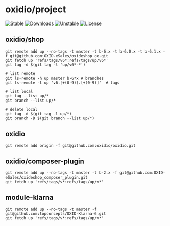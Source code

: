 # oxidio/project

[![Stable](https://poser.pugx.org/oxidio/project/version)](https://packagist.org/packages/oxidio/project)
[![Downloads](https://poser.pugx.org/oxidio/project/downloads)](https://packagist.org/packages/oxidio/project)
[![Unstable](https://poser.pugx.org/oxidio/project/v/unstable)](https://packagist.org/packages/oxidio/project)
[![License](https://poser.pugx.org/oxidio/project/license)](https://packagist.org/packages/oxidio/project)


## oxidio/shop

```shell script
git remote add up --no-tags -t master -t b-6.x -t b-6.0.x -t b-6.1.x -f git@github.com:OXID-eSales/oxideshop_ce.git
git fetch up 'refs/tags/v6*:refs/tags/up/v6*'
git tag -d $(git tag -l 'up/v6*-*')

# list remote
git ls-remote -h up master b-6*x # branches
git ls-remote -t up 'v6.[+(0-9)].[+(0-9)]'  # tags

# list local
git tag --list up/*
git branch --list up/*

# delete local
git tag -d $(git tag -l up/*)
git branch -D $(git branch --list up/*)
```

## oxidio
```shell script
git remote add origin -f git@github.com:oxidio/oxidio.git
```

## oxidio/composer-plugin
```shell script
git remote add up --no-tags -t master -t b-2.x -f git@github.com:OXID-eSales/oxideshop_composer_plugin.git
git fetch up 'refs/tags/v*:refs/tags/up/v*'
```

## module-klarna
```shell script
git remote add up --no-tags -t master -f git@github.com:topconcepts/OXID-Klarna-6.git
git fetch up 'refs/tags/v*:refs/tags/up/v*'
```
